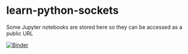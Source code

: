 # learn-python-sockets

Some Jupyter notebooks are stored here so they can be accessed as a public URL

[![Binder](https://mybinder.org/badge_logo.svg)](https://mybinder.org/v2/gh/misan/learn-python-sockets/HEAD?filepath=sockets.ipynb)

